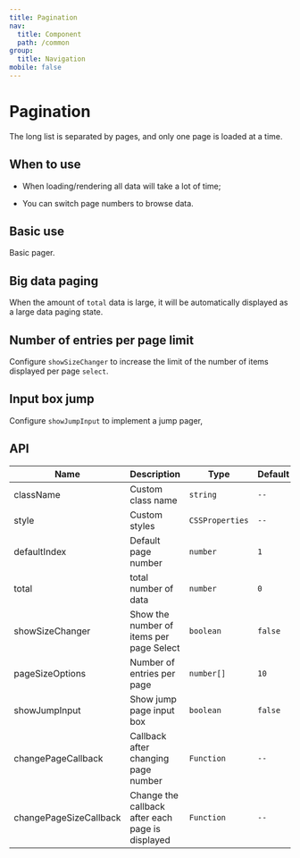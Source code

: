 ```yaml
---
title: Pagination
nav:
  title: Component
  path: /common
group:
  title: Navigation
mobile: false
---
```


# Pagination

The long list is separated by pages, and only one page is loaded at a time.

## When to use

- When loading/rendering all data will take a lot of time;

- You can switch page numbers to browse data.

## Basic use

Basic pager.

<code src="./demos/index1.tsx"></code>

## Big data paging

When the amount of `total` data is large, it will be automatically displayed as a large data paging state.

<code src="./demos/index2.tsx"></code>

## Number of entries per page limit

Configure `showSizeChanger` to increase the limit of the number of items displayed per page `select`.

<code src="./demos/index3.tsx"></code>

## Input box jump

Configure `showJumpInput` to implement a jump pager,

<code src="./demos/index4.tsx"></code>

## API

| Name                   | Description                                      | Type            | Default |
| ---------------------- | ------------------------------------------------ | --------------- | ------- |
| className              | Custom class name                                | `string`        | `--`    |
| style                  | Custom styles                                    | `CSSProperties` | `--`    |
| defaultIndex           | Default page number                              | `number`        | `1`     |
| total                  | total number of data                             | `number`        | `0`     |
| showSizeChanger        | Show the number of items per page Select         | `boolean`       | `false` |
| pageSizeOptions        | Number of entries per page                       | `number[]`      | `10`    |
| showJumpInput          | Show jump page input box                         | `boolean`       | `false` |
| changePageCallback     | Callback after changing page number              | `Function`      | `--`    |
| changePageSizeCallback | Change the callback after each page is displayed | `Function`      | `--`    |
